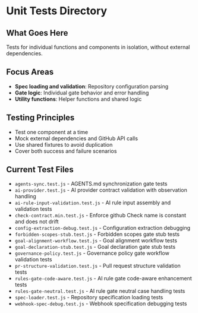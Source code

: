 # Unit Tests Directory

## What Goes Here
Tests for individual functions and components in isolation, without external dependencies.

## Focus Areas
- **Spec loading and validation**: Repository configuration parsing
- **Gate logic**: Individual gate behavior and error handling  
- **Utility functions**: Helper functions and shared logic

## Testing Principles
- Test one component at a time
- Mock external dependencies and GitHub API calls
- Use shared fixtures to avoid duplication
- Cover both success and failure scenarios

## Current Test Files
- `agents-sync.test.js` - AGENTS.md synchronization gate tests
- `ai-provider.test.js` - AI provider contract validation with observation handling
- `ai-rule-input-validation.test.js` - AI rule input assembly and validation tests
- `check-contract.min.test.js` - Enforce github Check name is constant and does not drift
- `config-extraction-debug.test.js` - Configuration extraction debugging
- `forbidden-scopes-stub.test.js` - Forbidden scopes gate stub tests
- `goal-alignment-workflow.test.js` - Goal alignment workflow tests
- `goal-declaration-stub.test.js` - Goal declaration gate stub tests
- `governance-policy.test.js` - Governance policy gate workflow validation tests
- `pr-structure-validation.test.js` - Pull request structure validation tests
- `rules-gate-code-aware.test.js` - AI rule gate code-aware enhancement tests
- `rules-gate-neutral.test.js` - AI rule gate neutral case handling tests
- `spec-loader.test.js` - Repository specification loading tests
- `webhook-spec-debug.test.js` - Webhook specification debugging tests